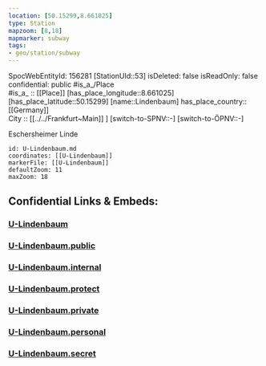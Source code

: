```yaml
---
location: [50.15299,8.661025] 
type: Station 
mapzoom: [8,18] 
mapmarker: subway 
tags:
- geo/station/subway
---
```

SpocWebEntityId: 156281
[StationUId::53] 
isDeleted: false
isReadOnly: false
confidential: public
#is_a_/Place  
#is_a_ :: [[Place]] 
[has_place_longitude::8.661025] 
[has_place_latitude::50.15299] 
[name::Lindenbaum] 
has_place_country:: [[Germany]]  
City :: [[../../Frankfurt~Main]] ] 
[switch-to-SPNV::-] 
[switch-to-ÖPNV::-] 

Eschersheimer Linde

```leaflet
id: U-Lindenbaum.md
coordinates: [[U-Lindenbaum]] 
markerFile: [[U-Lindenbaum]] 
defaultZoom: 11 
maxZoom: 18
```


## Confidential Links & Embeds: 

### [U-Lindenbaum](/_Standards/Earth/Continent/Europe/Europe~Central/Germany/Germany~West/Hessen/counties~Hessen/Frankfurt~Main/Stations-FFM~U/U-Lindenbaum.md) 

### [U-Lindenbaum.public](/_public/Earth/Continent/Europe/Europe~Central/Germany/Germany~West/Hessen/counties~Hessen/Frankfurt~Main/Stations-FFM~U/U-Lindenbaum.public.md) 

### [U-Lindenbaum.internal](/_internal/Earth/Continent/Europe/Europe~Central/Germany/Germany~West/Hessen/counties~Hessen/Frankfurt~Main/Stations-FFM~U/U-Lindenbaum.internal.md) 

### [U-Lindenbaum.protect](/_protect/Earth/Continent/Europe/Europe~Central/Germany/Germany~West/Hessen/counties~Hessen/Frankfurt~Main/Stations-FFM~U/U-Lindenbaum.protect.md) 

### [U-Lindenbaum.private](/_private/Earth/Continent/Europe/Europe~Central/Germany/Germany~West/Hessen/counties~Hessen/Frankfurt~Main/Stations-FFM~U/U-Lindenbaum.private.md) 

### [U-Lindenbaum.personal](/_personal/Earth/Continent/Europe/Europe~Central/Germany/Germany~West/Hessen/counties~Hessen/Frankfurt~Main/Stations-FFM~U/U-Lindenbaum.personal.md) 

### [U-Lindenbaum.secret](/_secret/Earth/Continent/Europe/Europe~Central/Germany/Germany~West/Hessen/counties~Hessen/Frankfurt~Main/Stations-FFM~U/U-Lindenbaum.secret.md)

